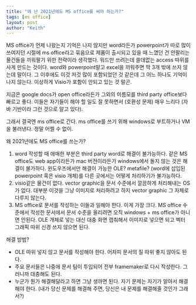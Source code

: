 ```yaml
---
title: "왜 난 2021년에도 MS office를 써야 하는가?"
tags: [ms office]
layout: post
author: "Keith"
---
```


MS office가 언제 나왔는지 기억은 나지 않지만 word라든가 powerpoint가 따로 많이 쓰여지던 시절에 ms office라고 묶음으로 제품이 출시되고 있을 때 느꼈던 건 안팔리는 물건들을 끼워팔기 위한 전략이라 생각했다. 워드만 쓰려는데 쓸데없는 access 따위를 사게 만드는 것이다. word와 powerpoint말고 excel을 끼워주면 딱 3개 밖에 쓰지 않는데 말이다. 그 이후에도 이것 저것 많이 포함되었던 것 같은데 그 어느 하나도 기억이 나지 않는다. 이상하게 Visio가 포함이 안되고 있는 것 말곤.

지금은 google docs가 open office라든가 그외의 이름모를 third party office보다 빠르고 좋다. 이들은 자기들이 해야 할 일도 잘 못하면서 (호환성 문제) 매우 느리다 (자바 기반이라 그런 것으로 알고 있다). 

그래서 결국엔 ms office로 간다. ms office를 쓰기 위해 windows로 부트하거나 VM을 불러낸다. 정말 어쩔 수 없이. 

왜 2021년에도 MS office를 쓰는가?

1. word 작성할 때 애매한 부분은 third party word로 해결이 불가능하다. 같은 MS office도 web app이라든가 mac 버전이라든가 windows에서 돌지 않는 것은 해결이 불가하다. 윈도우즈에서만 해결이 가능한 OLE? metafile? (word에 삽입된 powerpoint 혹은 visio 개체)를 다른 곳에서는 어떻게 처리하기가 불가능하다.
2. visio같은 물건이 없다. vector graphic을 문서 수준에서 깔끔하게 처리해내는 OS가 없다. 대부분 이것을 그냥 이미지로 처리하려고 하지 vector graphic 그 자체로 다루지 않는다. 
3. MS office로 문서를 작성하는 이들과 일해야 한다. 이게 가장 크다. MS office 수준에서 작성한 문서에서 문서 수준을 올리려면 오직 windows + ms office가 아니면 안된다. OLE 개체로 넣는 대신 대충 화면 캡춰해서 이미지로 넣으면 되고 벡터 그래픽 따위 신경 쓰지 않으면 된다.

해결 방법?

- OLE 따위 넣지 않고 문서를 작성해야 한다. 어차피 문서의 질 따위 좋지 않아도 된다. 
- 주요 문서들은 나중에 문서 팀이 투입되어 전부 framemaker로 다시 작성한다. 그러니까 대충해도 된다.
- 누군가 뭔가 해결해달라고 하면 그냥 생까면 된다. 자기 문제는 자기가 알아서 해결해야 한다. (내가 당신 문제를 해결해 주면, 당신은 내 문제를 해결해줄 것인가 그래서?)
